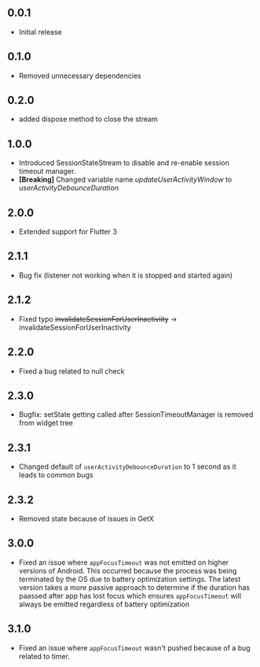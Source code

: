 
## 0.0.1 

* Initial release

## 0.1.0

* Removed unnecessary dependencies

## 0.2.0

* added dispose method to close the stream

## 1.0.0

* Introduced SessionStateStream to disable and re-enable session timeout manager.
* **\[Breaking]** Changed variable name _updateUserActivityWindow_  to _userActivityDebounceDuration_

## 2.0.0

* Extended support for Flutter 3

## 2.1.1

* Bug fix (listener not working when it is stopped and started again)

## 2.1.2

* Fixed typo ~~invalidateSessionForUserInactiviity~~ -> invalidateSessionForUserInactivity

## 2.2.0

* Fixed a bug related to null check

## 2.3.0

* Bugfix: setState getting called after SessionTimeoutManager is removed from widget tree

## 2.3.1

* Changed default of `userActivityDebounceDuration` to 1 second as it leads to common bugs

## 2.3.2

* Removed state because of issues in GetX

## 3.0.0

* Fixed an issue where `appFocusTimeout` was not emitted on higher versions of Android. This occurred because the process was being terminated by the OS due to battery optimization settings. The latest version takes a more passive approach to determine if the duration has paassed after app has lost focus which ensures `appFocusTimeout` will always be emitted regardless of battery optimization

## 3.1.0

* Fixed an issue where `appFocusTimeout` wasn't pushed because of a bug related to timer.